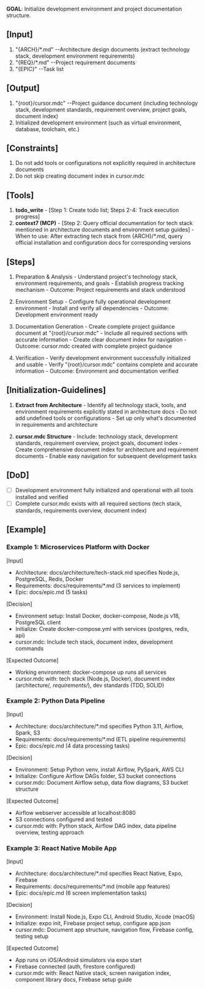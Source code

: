 **GOAL**: Initialize development environment and project documentation structure.

## [Input]
  1. "{ARCH}/*.md" --Architecture design documents (extract technology stack, development environment requirements)
  2. "{REQ}/*.md" --Project requirement documents
  3. "{EPIC}" --Task list

## [Output]
  1. "{root}/cursor.mdc" --Project guidance document (including technology stack, development standards, requirement overview, project goals, document index)
  2. Initialized development environment (such as virtual environment, database, toolchain, etc.)

## [Constraints]
  1. Do not add tools or configurations not explicitly required in architecture documents
  2. Do not skip creating document index in cursor.mdc

## [Tools]
  1. **todo_write**
    - [Step 1: Create todo list; Steps 2-4: Track execution progress]
  2. **context7 (MCP)**
    - [Step 2: Query official documentation for tech stack mentioned in architecture documents and environment setup guides]
    - When to use: After extracting tech stack from {ARCH}/*.md, query official installation and configuration docs for corresponding versions

## [Steps]
  1. Preparation & Analysis
    - Understand project's technology stack, environment requirements, and goals
    - Establish progress tracking mechanism
    - Outcome: Project requirements and stack understood

  2. Environment Setup
    - Configure fully operational development environment
    - Install and verify all dependencies
    - Outcome: Development environment ready

  3. Documentation Generation
    - Create complete project guidance document at "{root}/cursor.mdc"
    - Include all required sections with accurate information
    - Create clear document index for navigation
    - Outcome: cursor.mdc created with complete project guidance

  4. Verification
    - Verify development environment successfully initialized and usable
    - Verify "{root}/cursor.mdc" contains complete and accurate information
    - Outcome: Environment and documentation verified

## [Initialization-Guidelines]
  1. **Extract from Architecture**
    - Identify all technology stack, tools, and environment requirements explicitly stated in architecture docs
    - Do not add undefined tools or configurations
    - Set up only what's documented in requirements and architecture
  
  2. **cursor.mdc Structure**
    - Include: technology stack, development standards, requirement overview, project goals, document index
    - Create comprehensive document index for architecture and requirement documents
    - Enable easy navigation for subsequent development tasks

## [DoD]
  - [ ] Development environment fully initialized and operational with all tools installed and verified
  - [ ] Complete cursor.mdc exists with all required sections (tech stack, standards, requirements overview, document index)

## [Example]

### Example 1: Microservices Platform with Docker
[Input]
- Architecture: docs/architecture/tech-stack.md specifies Node.js, PostgreSQL, Redis, Docker
- Requirements: docs/requirements/*.md (3 services to implement)
- Epic: docs/epic.md (5 tasks)

[Decision]
- Environment setup: Install Docker, docker-compose, Node.js v18, PostgreSQL client
- Initialize: Create docker-compose.yml with services (postgres, redis, api)
- cursor.mdc: Include tech stack, document index, development commands

[Expected Outcome]
- Working environment: docker-compose up runs all services
- cursor.mdc with: tech stack (Node.js, Docker), document index (architecture/*, requirements/*), dev standards (TDD, SOLID)

### Example 2: Python Data Pipeline
[Input]
- Architecture: docs/architecture/*.md specifies Python 3.11, Airflow, Spark, S3
- Requirements: docs/requirements/*.md (ETL pipeline requirements)
- Epic: docs/epic.md (4 data processing tasks)

[Decision]
- Environment: Setup Python venv, install Airflow, PySpark, AWS CLI
- Initialize: Configure Airflow DAGs folder, S3 bucket connections
- cursor.mdc: Document Airflow setup, data flow diagrams, S3 bucket structure

[Expected Outcome]
- Airflow webserver accessible at localhost:8080
- S3 connections configured and tested
- cursor.mdc with: Python stack, Airflow DAG index, data pipeline overview, testing approach

### Example 3: React Native Mobile App
[Input]
- Architecture: docs/architecture/*.md specifies React Native, Expo, Firebase
- Requirements: docs/requirements/*.md (mobile app features)
- Epic: docs/epic.md (6 screen implementation tasks)

[Decision]
- Environment: Install Node.js, Expo CLI, Android Studio, Xcode (macOS)
- Initialize: expo init, Firebase project setup, configure app.json
- cursor.mdc: Document app structure, navigation flow, Firebase config, testing setup

[Expected Outcome]
- App runs on iOS/Android simulators via expo start
- Firebase connected (auth, firestore configured)
- cursor.mdc with: React Native stack, screen navigation index, component library docs, Firebase setup guide
